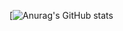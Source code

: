 [![Anurag's GitHub stats](https://github-readme-stats.vercel.app/api?username=tavichh&count_private=true&show_icons=true&theme=tokyonight&hide_border=true)
